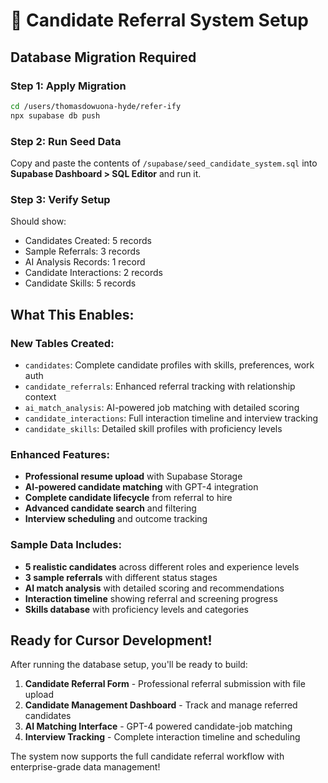 # 🚀 Candidate Referral System Setup

## **Database Migration Required**

### **Step 1: Apply Migration**
```bash
cd /users/thomasdowuona-hyde/refer-ify
npx supabase db push
```

### **Step 2: Run Seed Data**
Copy and paste the contents of `/supabase/seed_candidate_system.sql` into **Supabase Dashboard > SQL Editor** and run it.

### **Step 3: Verify Setup**
Should show:
- Candidates Created: 5 records
- Sample Referrals: 3 records  
- AI Analysis Records: 1 record
- Candidate Interactions: 2 records
- Candidate Skills: 5 records

## **What This Enables:**

### **New Tables Created:**
- `candidates`: Complete candidate profiles with skills, preferences, work auth
- `candidate_referrals`: Enhanced referral tracking with relationship context
- `ai_match_analysis`: AI-powered job matching with detailed scoring
- `candidate_interactions`: Full interaction timeline and interview tracking
- `candidate_skills`: Detailed skill profiles with proficiency levels

### **Enhanced Features:**
- **Professional resume upload** with Supabase Storage
- **AI-powered candidate matching** with GPT-4 integration
- **Complete candidate lifecycle** from referral to hire
- **Advanced candidate search** and filtering
- **Interview scheduling** and outcome tracking

### **Sample Data Includes:**
- **5 realistic candidates** across different roles and experience levels
- **3 sample referrals** with different status stages
- **AI match analysis** with detailed scoring and recommendations
- **Interaction timeline** showing referral and screening progress
- **Skills database** with proficiency levels and categories

## **Ready for Cursor Development!**

After running the database setup, you'll be ready to build:

1. **Candidate Referral Form** - Professional referral submission with file upload
2. **Candidate Management Dashboard** - Track and manage referred candidates  
3. **AI Matching Interface** - GPT-4 powered candidate-job matching
4. **Interview Tracking** - Complete interaction timeline and scheduling

The system now supports the full candidate referral workflow with enterprise-grade data management!
